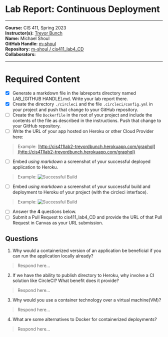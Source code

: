 # Lab Report: Continuous Deployment
___
**Course:** CIS 411, Spring 2023  
**Instructor(s):** [Trevor Bunch](https://github.com/trevordbunch)  
**Name:** Michael Shoul  
**GitHub Handle:** [m-shoul](https://github.com/m-shoul)  
**Repository:** [m-shoul / cis411_lab4_CD](https://github.com/m-shoul/cis411_lab4_CD)  
**Collaborators:** 
___

# Required Content

- [X] Generate a markdown file in the labreports directory named LAB_[GITHUB HANDLE].md. Write your lab report there.
- [X] Create the directory ```./circleci``` and the file ```.circleci/config.yml``` in your project and push that change to your GitHub repository.
- [ ] Create the file ```Dockerfile``` in the root of your project and include the contents of the file as described in the instructions. Push that change to your GitHub repository.
- [ ] Write the URL of your app hosted on Heroku or other Cloud Provider here:  
> Example: [http://cis411lab2-trevordbunch.herokuapp.com/graphql](http://cis411lab2-trevordbunch.herokuapp.com/graphql)
- [ ] Embed _using markdown_ a screenshot of your successful deployed application to Heroku.  
> Example: ![Successful Build](../ex/trevordbunch_lab2_01.png)
- [ ] Embed _using markdown_ a screenshot of your successful build and deployment to Heroku of your project (with the circleci interface).  
> Example: ![Successful Build](../ex/trevordbunch_lab2_02.png)
- [ ] Answer the **4** questions below.
- [ ] Submit a Pull Request to cis411_lab4_CD and provide the URL of that Pull Request in Canvas as your URL submission.

## Questions
1. Why would a containerized version of an application be beneficial if you can run the application locally already?
> Respond here...
2. If we have the ability to publish directory to Heroku, why involve a CI solution like CircleCI? What benefit does it provide?
> Respond here...
3. Why would you use a container technology over a virtual machine(VM)?
> Respond here...
4. What are some alternatives to Docker for containerized deployments?
> Respond here...